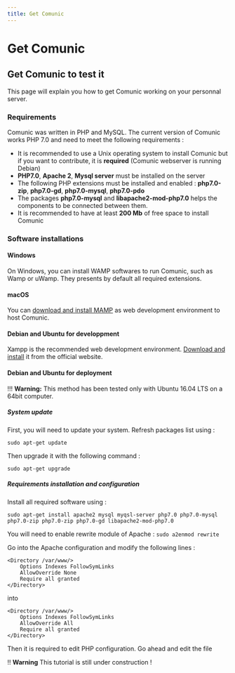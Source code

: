 ```yaml
---
title: Get Comunic
---
```


# Get Comunic
## Get Comunic to test it

This page will explain you how to get Comunic working on your personnal server.

### Requirements

Comunic was written in PHP and MySQL. The current version of Comunic works PHP 7.0 and need to meet the following requirements :

* It is recommended to use a Unix operating system to install Comunic but if you want to contribute, it is **required** (Comunic webserver is running Debian)
* **PHP7.0**, **Apache 2**, **Mysql server** must be installed on the server
* The following PHP extensions must be installed and enabled : **php7.0-zip**, **php7.0-gd**, **php7.0-mysql**, **php7.0-pdo**
* The packages **php7.0-mysql** and **libapache2-mod-php7.0** helps the components to be connected between them.
* It is recommended to have at least **200 Mb** of free space to install Comunic

### Software installations

#### Windows

On Windows, you can install WAMP softwares to run Comunic, such as Wamp or uWamp. They presents by default all required extensions.


#### macOS

You can [download and install MAMP](http://www.mamp.info/en/index.html) as web development environment to host Comunic.


#### Debian and Ubuntu for developpment

Xampp is the recommended web development environment. [Download and install](http://www.apachefriends.org/) it from the official website.


#### Debian and Ubuntu for deployment

!!! **Warning:** This method has been tested only with Ubuntu 16.04 LTS on a 64bit computer.


##### System update

First, you will need to update your system. Refresh packages list using :

```sudo apt-get update```

Then upgrade it with the following command :

```sudo apt-get upgrade```


##### Requirements installation and configuration

Install all required software using :

```sudo apt-get install apache2 mysql myqsl-server php7.0 php7.0-mysql php7.0-zip php7.0-zip php7.0-gd libapache2-mod-php7.0```

You will need to enable rewrite module of Apache : ```sudo a2enmod rewrite```

Go into the Apache configuration and modify the following lines :

	<Directory /var/www/>
		Options Indexes FollowSymLinks
		AllowOverride None
		Require all granted
	</Directory>

into

	<Directory /var/www/>
		Options Indexes FollowSymLinks
		AllowOverride All
		Require all granted
	</Directory>

Then it is required to edit PHP configuration. Go ahead and edit the file 

!! **Warning** This tutorial is still under construction !